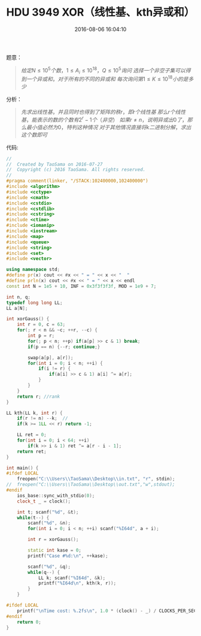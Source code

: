 ﻿---
title: HDU 3949 XOR（线性基、kth异或和）
categories:
  - 数学
  - 高斯消元
  - 
tags:
  - 线性基
  - 
  - 
date: 2016-08-06 16:04:10
toc: 
---

题意：
>$给定N\le 10^5个数，1\le A_i\le 10^{18}，Q\le 10^5询问$
$选择一个非空子集可以得到一个异或和，对于所有的不同的异或和$
$每次询问第1\le K\le 10^{18}小的是多少$

<!-- more -->
分析：
>$先求出线性基，并且同时也得到了矩阵的秩r，即r个线性基$
$那么r个线性基，能表示的数的个数有2^r-1个（非空）$
$如果r\neq n，说明异或出0了，那么最小值必然为0，特判这种情况$
$对于其他情况直接将k二进制分解，求出这个数即可$

代码:
```cpp
//
//  Created by TaoSama on 2016-07-27
//  Copyright (c) 2016 TaoSama. All rights reserved.
//
#pragma comment(linker, "/STACK:102400000,102400000")
#include <algorithm>
#include <cctype>
#include <cmath>
#include <cstdio>
#include <cstdlib>
#include <cstring>
#include <ctime>
#include <iomanip>
#include <iostream>
#include <map>
#include <queue>
#include <string>
#include <set>
#include <vector>

using namespace std;
#define pr(x) cout << #x << " = " << x << "  "
#define prln(x) cout << #x << " = " << x << endl
const int N = 1e5 + 10, INF = 0x3f3f3f3f, MOD = 1e9 + 7;

int n, q;
typedef long long LL;
LL a[N];

int xorGauss() {
    int r = 0, c = 63;
    for(; r < n && ~c; ++r, --c) {
        int p = r;
        for(; p < n; ++p) if(a[p] >> c & 1) break;
        if(p == n) {--r; continue;}

        swap(a[p], a[r]);
        for(int i = 0; i < n; ++i) {
            if(i != r) {
                if(a[i] >> c & 1) a[i] ^= a[r];
            }
        }
    }
    return r; //rank
}

LL kth(LL k, int r) {
    if(r != n) --k;  //
    if(k >= 1LL << r) return -1;

    LL ret = 0;
    for(int i = 0; i < 64; ++i)
        if(k >> i & 1) ret ^= a[r - i - 1];
    return ret;
}

int main() {
#ifdef LOCAL
    freopen("C:\\Users\\TaoSama\\Desktop\\in.txt", "r", stdin);
//  freopen("C:\\Users\\TaoSama\\Desktop\\out.txt","w",stdout);
#endif
    ios_base::sync_with_stdio(0);
    clock_t _ = clock();

    int t; scanf("%d", &t);
    while(t--) {
        scanf("%d", &n);
        for(int i = 0; i < n; ++i) scanf("%I64d", a + i);

        int r = xorGauss();

        static int kase = 0;
        printf("Case #%d:\n", ++kase);

        scanf("%d", &q);
        while(q--) {
            LL k; scanf("%I64d", &k);
            printf("%I64d\n", kth(k, r));
        }
    }

#ifdef LOCAL
    printf("\nTime cost: %.2fs\n", 1.0 * (clock() - _) / CLOCKS_PER_SEC);
#endif
    return 0;
}
```
